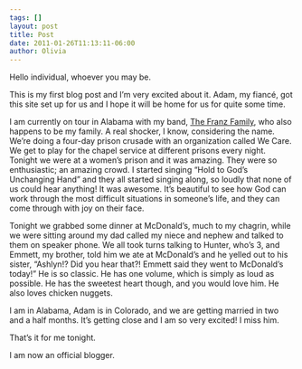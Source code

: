```yaml
---
tags: []
layout: post
title: Post
date: 2011-01-26T11:13:11-06:00
author: Olivia
---
```


Hello individual, whoever you may be.

This is my first blog post and I’m very excited about it. Adam, my fiancé, got this site set up for us and I hope it will be home for us for quite some time.

I am currently on tour in Alabama with my band, [The Franz Family](http://www.thefranzfamily.com/), who also happens to be my family. A real shocker, I know, considering the name. We’re doing a four-day prison crusade with an organization called We Care. We get to play for the chapel service at different prisons every night. Tonight we were at a women’s prison and it was amazing. They were so enthusiastic; an amazing crowd. I started singing “Hold to God’s Unchanging Hand” and they all started singing along, so loudly that none of us could hear anything! It was awesome. It’s beautiful to see how God can work through the most difficult situations in someone’s life, and they can come through with joy on their face.

Tonight we grabbed some dinner at McDonald’s, much to my chagrin, while we were sitting around my dad called my niece and nephew and talked to them on speaker phone. We all took turns talking to Hunter, who’s 3, and Emmett, my brother, told him we ate at McDonald’s and he yelled out to his sister, “Ashlyn!? Did you hear that?! Emmett said they went to McDonald’s today!” He is so classic. He has one volume, which is simply as loud as possible. He has the sweetest heart though, and you would love him. He also loves chicken nuggets.

I am in Alabama, Adam is in Colorado, and we are getting married in two and a half months. It’s getting close and I am so very excited! I miss him.

That’s it for me tonight.

I am now an official blogger.
